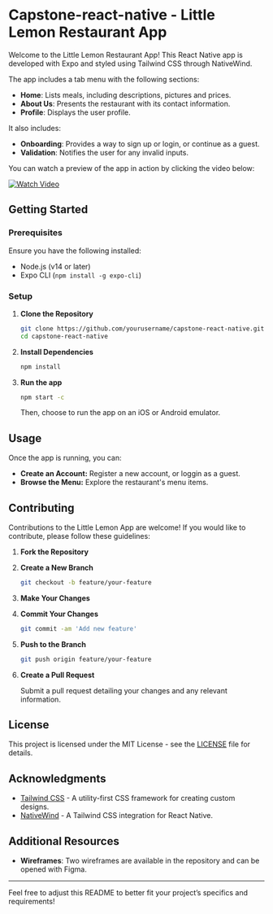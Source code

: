 # Capstone-react-native - Little Lemon Restaurant App

Welcome to the Little Lemon Restaurant App! This React Native app is developed with Expo and styled using Tailwind CSS through NativeWind. 

The app includes a tab menu with the following sections:
- **Home**: Lists meals, including descriptions, pictures and prices.
- **About Us**: Presents the restaurant with its contact information.
- **Profile**: Displays the user profile.

It also includes: 
- **Onboarding**: Provides a way to sign up or login, or continue as a guest.
- **Validation**: Notifies the user for any invalid inputs.

You can watch a preview of the app in action by clicking the video below:

[![Watch Video](https://a-bv.github.io/Capstone-react-native/video/video-thumbnail.png)](https://a-bv.github.io/Capstone-react-native/video/VideoLittleLemonReactNative.mp4)

## Getting Started

### Prerequisites

Ensure you have the following installed:

- Node.js (v14 or later)
- Expo CLI (`npm install -g expo-cli`)

### Setup

1. **Clone the Repository**

    ```bash
    git clone https://github.com/yourusername/capstone-react-native.git
    cd capstone-react-native
    ```

2. **Install Dependencies**

    ```bash
    npm install
    ```

3. **Run the app**

    ```bash
    npm start -c
    ```

    Then, choose to run the app on an iOS or Android emulator.

## Usage

Once the app is running, you can:

- **Create an Account:** Register a new account, or loggin as a guest.
- **Browse the Menu:** Explore the restaurant's menu items.

## Contributing

Contributions to the Little Lemon App are welcome! If you would like to contribute, please follow these guidelines:

1. **Fork the Repository**

2. **Create a New Branch**

    ```bash
    git checkout -b feature/your-feature
    ```

3. **Make Your Changes**

4. **Commit Your Changes**

    ```bash
    git commit -am 'Add new feature'
    ```

5. **Push to the Branch**

    ```bash
    git push origin feature/your-feature
    ```

6. **Create a Pull Request**

    Submit a pull request detailing your changes and any relevant information.

## License

This project is licensed under the MIT License - see the [LICENSE](LICENSE) file for details.

## Acknowledgments

- [Tailwind CSS](https://tailwindcss.com/) - A utility-first CSS framework for creating custom designs.
- [NativeWind](https://github.com/vadimdemedes/nativewind) - A Tailwind CSS integration for React Native.

## Additional Resources

- **Wireframes**: Two wireframes are available in the repository and can be opened with Figma.

---

Feel free to adjust this README to better fit your project’s specifics and requirements!
